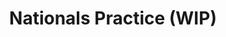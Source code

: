 ---
layout: page
title: Nationals Practice (WIP)
description: CyberPatriot Nationals Cisco Networking Challenge Practice
img: 
importance: 1
redirect: ../../assets/labs/CPXV_Nationals_Practice.pka 
category: labs
---